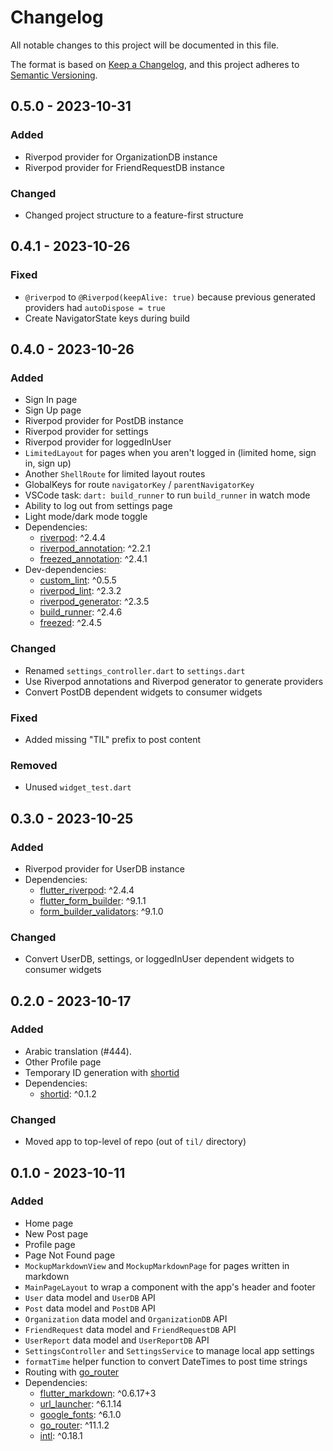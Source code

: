 <!-- omit in toc -->
# Changelog

All notable changes to this project will be documented in this file.

The format is based on [Keep a Changelog](https://keepachangelog.com/en/1.0.0/),
and this project adheres to [Semantic Versioning](https://semver.org/spec/v2.0.0.html).

## 0.5.0 - 2023-10-31

### Added

- Riverpod provider for OrganizationDB instance
- Riverpod provider for FriendRequestDB instance

### Changed

- Changed project structure to a feature-first structure

## 0.4.1 - 2023-10-26

### Fixed

- `@riverpod` to `@Riverpod(keepAlive: true)` because previous generated providers had `autoDispose = true`
- Create NavigatorState keys during build

## 0.4.0 - 2023-10-26

### Added

- Sign In page
- Sign Up page
- Riverpod provider for PostDB instance
- Riverpod provider for settings
- Riverpod provider for loggedInUser
- `LimitedLayout` for pages when you aren't logged in (limited home, sign in, sign up)
- Another `ShellRoute` for limited layout routes
- GlobalKeys for route `navigatorKey` / `parentNavigatorKey`
- VSCode task: `dart: build_runner` to run `build_runner` in watch mode
- Ability to log out from settings page
- Light mode/dark mode toggle
- Dependencies:
  - [riverpod](https://pub.dev/packages/riverpod): ^2.4.4
  - [riverpod_annotation](https://pub.dev/packages/riverpod_annotation): ^2.2.1
  - [freezed_annotation](https://pub.dev/packages/freezed_annotation): ^2.4.1
- Dev-dependencies:
  - [custom_lint](https://pub.dev/packages/custom_lint): ^0.5.5
  - [riverpod_lint](https://pub.dev/packages/riverpod_lint): ^2.3.2
  - [riverpod_generator](https://pub.dev/packages/riverpod_generator): ^2.3.5
  - [build_runner](https://pub.dev/packages/build_runner): ^2.4.6
  - [freezed](https://pub.dev/packages/freezed): ^2.4.5

### Changed

- Renamed `settings_controller.dart` to `settings.dart`
- Use Riverpod annotations and Riverpod generator to generate providers
- Convert PostDB dependent widgets to consumer widgets

### Fixed

- Added missing "TIL" prefix to post content

### Removed

- Unused `widget_test.dart`

## 0.3.0 - 2023-10-25

### Added

- Riverpod provider for UserDB instance
- Dependencies:
  - [flutter_riverpod](https://pub.dev/packages/flutter_riverpod): ^2.4.4
  - [flutter_form_builder](https://pub.dev/packages/flutter_form_builder): ^9.1.1
  - [form_builder_validators](https://pub.dev/packages/form_builder_validators): ^9.1.0

### Changed

- Convert UserDB, settings, or loggedInUser dependent widgets to consumer widgets

## 0.2.0 - 2023-10-17

### Added

- Arabic translation (#444).
- Other Profile page
- Temporary ID generation with [shortid](https://pub.dev/packages/shortid)
- Dependencies:
  - [shortid](https://pub.dev/packages/shortid): ^0.1.2

### Changed

- Moved app to top-level of repo (out of `til/` directory)

## 0.1.0 - 2023-10-11

### Added

- Home page
- New Post page
- Profile page
- Page Not Found page
- `MockupMarkdownView` and `MockupMarkdownPage` for pages written in markdown
- `MainPageLayout` to wrap a component with the app's header and footer
- `User` data model and `UserDB` API
- `Post` data model and `PostDB` API
- `Organization` data model and `OrganizationDB` API
- `FriendRequest` data model and `FriendRequestDB` API
- `UserReport` data model and `UserReportDB` API
- `SettingsController` and `SettingsService` to manage local app settings
- `formatTime` helper function to convert DateTimes to post time strings
- Routing with [go_router](https://docs.page/csells/go_router/navigation)
- Dependencies:
  - [flutter_markdown](https://pub.dev/packages/flutter_markdown): ^0.6.17+3
  - [url_launcher](https://pub.dev/packages/url_launcher): ^6.1.14
  - [google_fonts](https://pub.dev/packages/google_fonts): ^6.1.0
  - [go_router](https://docs.page/csells/go_router/navigation): ^11.1.2
  - [intl](https://pub.dev/packages/intl): ^0.18.1
